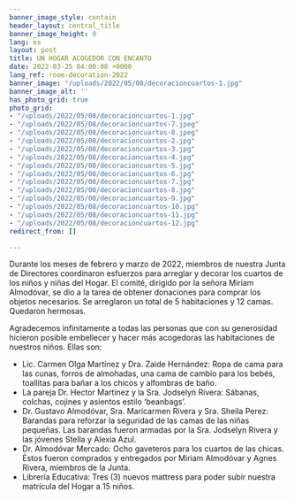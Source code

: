 ```yaml
---
banner_image_style: contain
header_layout: central_title
banner_image_height: 0
lang: es
layout: post
title: UN HOGAR ACOGEDOR CON ENCANTO
date: 2022-03-25 04:00:00 +0000
lang_ref: room-decoration-2022
banner_image: "/uploads/2022/05/08/decoracioncuartos-1.jpg"
banner_image_alt: ''
has_photo_grid: true
photo_grid:
- "/uploads/2022/05/08/decoracioncuartos-1.jpg"
- "/uploads/2022/05/08/decoracioncuartos-7.jpeg"
- "/uploads/2022/05/08/decoracioncuartos-8.jpeg"
- "/uploads/2022/05/08/decoracioncuartos-2.jpg"
- "/uploads/2022/05/08/decoracioncuartos-3.jpg"
- "/uploads/2022/05/08/decoracioncuartos-4.jpg"
- "/uploads/2022/05/08/decoracioncuartos-5.jpg"
- "/uploads/2022/05/08/decoracioncuartos-6.jpg"
- "/uploads/2022/05/08/decoracioncuartos-7.jpg"
- "/uploads/2022/05/08/decoracioncuartos-8.jpg"
- "/uploads/2022/05/08/decoracioncuartos-9.jpg"
- "/uploads/2022/05/08/decoracioncuartos-10.jpg"
- "/uploads/2022/05/08/decoracioncuartos-11.jpg"
- "/uploads/2022/05/08/decoracioncuartos-12.jpg"
redirect_from: []

---
```

Durante los meses de febrero y marzo de 2022, miembros de nuestra Junta de Directores coordinaron esfuerzos para arreglar y decorar los cuartos de los niños y niñas del Hogar. El comité, dirigido por la señora Miriam Almodóvar, se dio a la tarea de obtener donaciones para comprar los objetos necesarios. Se arreglaron un total de 5 habitaciones y 12 camas. Quedaron hermosas.

Agradecemos infinitamente a todas las personas que con su generosidad hicieron posible embellecer y hacer más acogedoras las habitaciones de nuestros niños. Ellas son:

* Lic. Carmen Olga Martínez y Dra. Zaide Hernández: Ropa de cama para las cunas, forros de almohadas, una cama de cambio para los bebés, toallitas para bañar a los chicos y alfombras de baño.
* La pareja Dr. Hector Martínez y la Sra. Jodselyn Rivera: Sábanas, colchas, cojines y asientos estilo ‘beanbags’.
* Dr. Gustavo Almodóvar, Sra. Maricarmen Rivera y Sra. Sheila Perez: Barandas para reforzar la seguridad de las camas de las niñas pequeñas. Las barandas fueron armadas por la Sra. Jodselyn Rivera y las jóvenes Stella y Alexia Azul.
* Dr. Almodóvar Mercado: Ocho gaveteros para los cuartos de las chicas. Éstos fueron comprados y entregados por Miriam Almodóvar y Agnes Rivera, miembros de la Junta.
* Librería Educativa: Tres (3) nuevos mattress para poder subir nuestra matrícula del Hogar a 15 niños.
